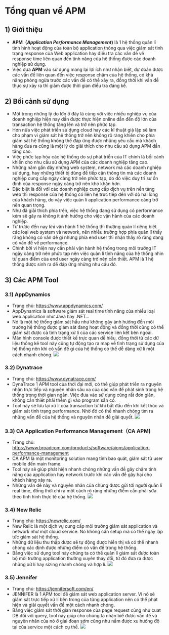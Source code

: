 # Tổng quan về APM
## **1) Giới thiệu**
- **APM（*Application Performance Management*)** là 1 hệ thống quản lí tình hình hoạt động của toàn bộ application thông qua việc giám sát tình trạng response của Web application hay điều tra các vấn đề về response time liên quan đến tính năng của hệ thống được các doanh nghiệp sử dụng.
- Việc đưa **APM** vào sử dụng mang lại lợi ích như nhận biết, dự đoán được các vấn đề liên quan đến việc response chậm của hệ thống, có khả năng phòng ngừa trước các vấn đề có thể xảy ra, đồng thời khi vấn đề thực sự xảy ra thì giảm được thời gian điều tra đáng kể.
## **2) Bối cảnh sử dụng**
- Một trong những lý do lớn ở đây là cùng với việc nhiều nghiệp vụ của doanh nghiệp hiện nay dần được thực hiện online dẫn đến độ lớn của transaction hệ thống tăng lên và trở nên phức tạp.
- Hơn nữa việc phát triển sử dụng cloud hay các kĩ thuật giả lập sẽ làm cho phạm vi giám sát hệ thống trở nên không rõ ràng khiến cho phía giám sát hệ thống không thể đáp ứng được những yêu cầu mà khách hàng đưa ra cũng là một lý do giải thích cho nhu cầu sử dụng APM dần tăng cao.
- Việc phức tạp hóa các hệ thống do sự phát triển của IT chính là bối cảnh khiến cho nhu cầu sử dụng APM của các doanh nghiệp tăng cao.
- Những năm gần đây những web system, network mà các doanh nghiệp sử dụng, hay những thiết bị dùng để tiếp cận thông tin mà các doanh nghiệp cung cấp ngày càng trở nên phức tạp, do đó việc duy trì sự ổn định của response ngày càng trở nên khó khăn hơn.
- Đặc biệt là đối với các doanh nghiệp cung cấp dịch vụ trên nền tảng web thì response của hệ thống có liên hệ trực tiếp đến với độ hài lòng của khách hàng, do vậy việc quản lí application performance càng trở nên quan trọng.
- Như đã giải thích phía trên, việc hệ thống đang sử dụng có performance kém sẽ gây ra không ít ảnh hưởng cho việc vận hành của các doanh nghiệp.
- Từ trước đến nay khi vận hành 1 hệ thống thì thường quản lí riêng biệt các loại web system và network, nên nhiều trường hợp phía quản lí thấy rằng không có vấn đề gì nhưng phía end user thì nhận thấy rõ ràng đang có vấn đề về performance.
- Chính bởi vì hiện nay cần phải vận hành hệ thống trong môi trường IT ngày càng trở nên phức tạp nên việc quản lí tính năng của hệ thống nhìn từ quan điểm của end user ngày càng trở nên cần thiết. APM là 1 hệ thống được sinh ra để đáp ứng những nhu cầu đó.
## **3) Các APM Tool**
### **3.1) AppDynamics**
- Trang chủ: https://www.appdynamics.com/
- AppDynamics là software giám sát real time tính năng của nhiều loại web application như Java hay .NET…
- Nó là một hệ thống giám sát hầu như không gây ảnh hưởng đến môi trường hệ thống được giám sát đang hoạt động và đồng thời cũng có thể giám sát được cả tình trạng xử lí của các service liên kết bên ngoài.
- Màn hình console được thiết kế trực quan dễ hiểu, đồng thời từ các dữ liệu thống kê tool này cũng tự động tạo ra map về tình trạng sử dụng của hệ thống nên khi có vấn đề gì của hệ thống có thể dễ dàng xử lí một cách nhanh chóng.
    <img src=https://i.imgur.com/KDmtink.png>
### **3.2) Dynatrace**
- Trang chủ: https://www.dynatrace.com/
- DynaTrace 1 APM tool của thời đại mới, có thể giúp phát triển ra nguyên nhân trực tiếp và nguyên nhân sâu xa của các vấn đề phát sinh trong hệ thống trong thời gian ngắn. Việc đưa vào sử dụng cũng rất đơn giản, không cần thiết phải thêm gì vào program sẵn có.
- Tool này sẽ lưu lại xử lí của transaction từ khi bắt đầu đến khi kết thúc và giám sát tình trạng performance. Nhờ đó có thể nhanh chóng tìm ra những vấn đề của hệ thống và nguyên nhân để giải quyết.
    <img src=https://i.imgur.com/uFhUsHD.png>
### **3.3) CA Application Performance Management（CA APM)**
- Trang chủ: https://www.broadcom.com/products/software/aiops/application-performance-management
- CA APM là một monitoring solution mang tính bao quát, giám sát từ user mobile đến main frame.
- Tool này sẽ giúp phát hiện nhanh chóng những vấn đề gây chậm tính năng của application hay network trước khi các vấn đề gây hại cho khách hàng xảy ra.
- Những vấn đề này và nguyên nhân của chúng được gửi tới người quản lí real time, đồng thời chỉ ra một cách rõ ràng những điểm cần phải sửa theo tình hình thực tế của hệ thống.
    <img src=https://i.imgur.com/wWKPFwe.png>
### **3.4) New Relic**
- Trang chủ: https://newrelic.com/
- New Relic là một dịch vụ cung cấp môi trường giám sát application và network như một cloud service. Nó không cần setup mà có thể ngay lập tức giám sát hệ thống.
- Những dữ liệu thu thập được sẽ tự động được hiển thị và có thể nhanh chóng xác định được những điểm có vấn đề trong hệ thống.
- Bằng việc sử dụng tool này chúng ta có thể quản lí giám sát được toàn bộ môi trường application thường xuyên thay đổi, từ đó đưa ra được những xử lí hay sizing nhanh chóng và hợp lí.
    <img src=https://i.imgur.com/E2fzle2.png>
### **3.5) Jennifer**
- Trang chủ: https://jennifersoft.com/en/
- JENNIFER là 1 APM tool để giám sát web application server. Vì nó sẽ giám sát trực tiếp xử lí bên trong của từng application nên có thể phát hiện và giải quyết vấn đề một cách nhanh chóng.
- Bằng việc giám sát thời gian response của page request cũng như cuat DB đối với query, tool này giúp cho chúng ta nhận biế được vấn đề và nguyên nhân của nó ở giai đoạn sớm cũng như nắm được xu hướng độ tại của service một cách cụ thể.
    <img src=https://i.imgur.com/0EUrlsu.png>

